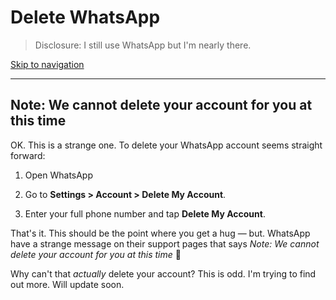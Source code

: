 # Delete WhatsApp

> Disclosure: I still use WhatsApp but I'm nearly there.

[Skip to navigation](#nav)

<hr>

## Note: We cannot delete your account for you at this time

OK. This is a strange one. To delete your WhatsApp account seems straight forward:

1. Open WhatsApp

2. Go to **Settings > Account > Delete My Account**.

3. Enter your full phone number and tap **Delete My Account**.

That's it. This should be the point where you get a hug — but. WhatsApp have a strange message on their support pages that says *Note: We cannot delete your account for you at this time* 🤔

Why can't that *actually* delete your account? This is odd. I'm trying to find out more. Will update soon.
